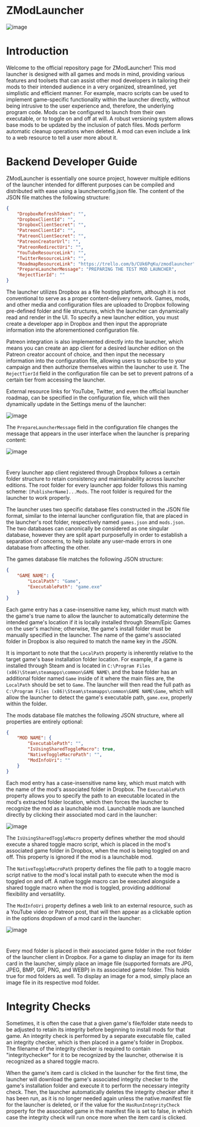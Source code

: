 # ZModLauncher

![image](https://user-images.githubusercontent.com/98064221/210580022-cab6eeec-c17b-4334-868d-e70852062a8d.png)

# Introduction

Welcome to the official repository page for ZModLauncher! This mod launcher is designed with all games and mods in mind, providing various features and toolsets that can assist other mod developers in tailoring their mods to their intended audience in a very organized, streamlined, yet simplistic and efficient manner. For example, macro scripts can be used to implement game-specific functionality within the launcher directly, without being intrusive to the user experience and, therefore, the underlying program code. Mods can be configured to launch from their own executable, or to toggle on and off at will. A robust versioning system allows base mods to be updated by the inclusion of patch files. Mods perform automatic cleanup operations when deleted. A mod can even include a link to a web resource to tell a user more about it.

# Backend Developer Guide

ZModLauncher is essentially one source project, however multiple editions of the launcher intended for different purposes can be compiled and distributed with ease using a launcherconfig.json file. The content of the JSON file matches the following structure:

```json
{
	"DropboxRefreshToken": "",
	"DropboxClientId": "",
	"DropboxClientSecret": "",
	"PatreonClientId": "",
	"PatreonClientSecret": "",
	"PatreonCreatorUrl": "",
	"PatreonRedirectUri": "",
	"YouTubeResourceLink": "",
	"TwitterResourceLink": "",
	"RoadmapResourceLink": "https://trello.com/b/CUk6PqKu/zmodlauncher",
	"PrepareLauncherMessage": "PREPARING THE TEST MOD LAUNCHER",
	"RejectTierId": ""
}
```

The launcher utilizes Dropbox as a file hosting platform, although it is not conventional to serve as a proper content-delivery network. Games, mods, and other media and configuration files are uploaded to Dropbox following pre-defined folder and file structures, which the launcher can dynamically read and render in the UI. To specify a new launcher edition, you must create a developer app in Dropbox and then input the appropriate information into the aforementioned configuration file.

Patreon integration is also implemented directly into the launcher, which means you can create an app client for a desired launcher edition on the Patreon creator account of choice, and then input the necessary information into the configuration file, allowing users to subscribe to your campaign and then authorize themselves within the launcher to use it. The ```RejectTierId``` field in the configuration file can be set to prevent patrons of a certain tier from accessing the launcher.

External resource links for YouTube, Twitter, and even the official launcher roadmap, can be specified in the configuration file, which will then dynamically update in the Settings menu of the launcher:

![image](https://user-images.githubusercontent.com/98064221/210592098-6bb94185-30e1-459c-ab2a-61da7517cb30.png)

The ```PrepareLauncherMessage``` field in the configuration file changes the message that appears in the user interface when the launcher is preparing content:

![image](https://user-images.githubusercontent.com/98064221/210592475-0bfcc8c7-324a-4e37-a040-1ad49aabf5d4.png)

#

Every launcher app client registered through Dropbox follows a certain folder structure to retain consistency and maintainability across launcher editions. The root folder for every launcher app folder follows this naming scheme: ```[PublisherName]...Mods```. The root folder is required for the launcher to work properly.

The launcher uses two specific database files constructed in the JSON file format, similar to the internal launcher configuration file, that are placed in the launcher's root folder, respectively named ```games.json``` and ```mods.json```. The two databases can canonically be considered as one singular database, however they are split apart purposefully in order to establish a separation of concerns, to help isolate any user-made errors in one database from affecting the other.

The games database file matches the following JSON structure:

```json
{
    "GAME NAME": {
        "LocalPath": "Game",
        "ExecutablePath": "game.exe"
    }
}
```

Each game entry has a case-insensitive name key, which must match with the game's true name to allow the launcher to automatically determine the intended game's location if it is locally installed through Steam/Epic Games on the user's machine; otherwise, the game's install folder must be manually specified in the launcher. The name of the game's associated folder in Dropbox is also required to match the name key in the JSON.

It is important to note that the ```LocalPath``` property is inherently relative to the target game's base installation folder location. For example, if a game is installed through Steam and is located in ```C:\Program Files (x86)\Steam\steamapps\common\GAME NAME\``` and the base folder has an additional folder named ```Game``` inside of it where the main files are, the ```LocalPath``` should be set to ```Game```. The launcher will then read the full path as ```C:\Program Files (x86)\Steam\steamapps\common\GAME NAME\Game```, which will allow the launcher to detect the game's executable path, ```game.exe```, properly within the folder.

The mods database file matches the following JSON structure, where all properties are entirely optional:

```json
{
    "MOD NAME": {
        "ExecutablePath": "",
        "IsUsingSharedToggleMacro": true,
        "NativeToggleMacroPath": "",
        "ModInfoUri": ""
    }
}
```

Each mod entry has a case-insensitive name key, which must match with the name of the mod's associated folder in Dropbox. The ```ExecutablePath``` property allows you to specify the path to an executable located in the mod's extracted folder location, which then forces the launcher to recognize the mod as a launchable mod. Launchable mods are launched directly by clicking their associated mod card in the launcher:

![image](https://user-images.githubusercontent.com/98064221/210600528-084758ff-4145-4ef4-b16e-bdb97fde8be1.png)

The ```IsUsingSharedToggleMacro``` property defines whether the mod should execute a shared toggle macro script, which is placed in the mod's associated game folder in Dropbox, when the mod is being toggled on and off. This property is ignored if the mod is a launchable mod.

The ```NativeToggleMacroPath``` property defines the file path to a toggle macro script native to the mod's local install path to execute when the mod is toggled on and off. A native toggle macro can be executed alongside a shared toggle macro when the mod is toggled, providing additional flexibility and versatility.

The ```ModInfoUri``` property defines a web link to an external resource, such as a YouTube video or Patreon post, that will then appear as a clickable option in the options dropdown of a mod card in the launcher:

![image](https://user-images.githubusercontent.com/98064221/210601644-10a9b5ed-2582-4625-8bd5-c77f5303b415.png)

#

Every mod folder is placed in their associated game folder in the root folder of the launcher client in Dropbox. For a game to display an image for its item card in the launcher, simply place an image file (supported formats are JPG, JPEG, BMP, GIF, PNG, and WEBP) in its associated game folder. This holds true for mod folders as well. To display an image for a mod, simply place an image file in its respective mod folder.

# Integrity Checks

Sometimes, it is often the case that a given game's file/folder state needs to be adjusted to retain its integrity before beginning to install mods for that game. An integrity check is performed by a separate executable file, called an integrity checker, which is then placed in a game's folder in Dropbox. The filename of the integrity checker is required to contain "integritychecker" for it to be recognized by the launcher, otherwise it is recognized as a shared toggle macro.

When the game's item card is clicked in the launcher for the first time, the launcher will download the game's associated integrity checker to the game's installation folder and execute it to perform the necessary integrity check. Then, the launcher automatically deletes the integrity checker after it has been run, as it is no longer needed again unless the native.manifest file for the launcher is deleted, or if the value for the ```HasRunIntegrityCheck``` property for the associated game in the manifest file is set to false, in which case the integrity check will run once more when the item card is clicked.
